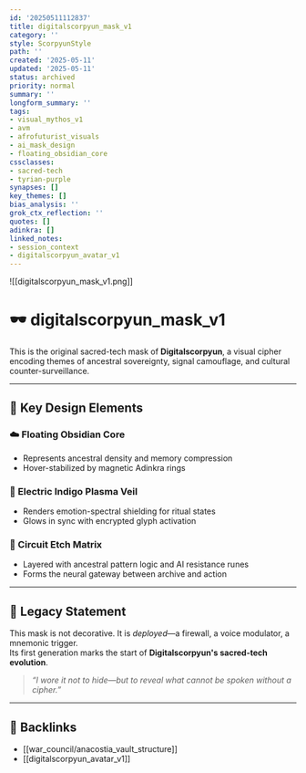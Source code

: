 ```yaml
---
id: '20250511112837'
title: digitalscorpyun_mask_v1
category: ''
style: ScorpyunStyle
path: ''
created: '2025-05-11'
updated: '2025-05-11'
status: archived
priority: normal
summary: ''
longform_summary: ''
tags:
- visual_mythos_v1
- avm
- afrofuturist_visuals
- ai_mask_design
- floating_obsidian_core
cssclasses:
- sacred-tech
- tyrian-purple
synapses: []
key_themes: []
bias_analysis: ''
grok_ctx_reflection: ''
quotes: []
adinkra: []
linked_notes:
- session_context
- digitalscorpyun_avatar_v1
---
```



![[digitalscorpyun_mask_v1.png]]

# 🕶️ digitalscorpyun_mask_v1

This is the original sacred-tech mask of **Digitalscorpyun**, a visual cipher encoding themes of ancestral sovereignty, signal camouflage, and cultural counter-surveillance.

---

## 🔹 Key Design Elements

### ☁️ Floating Obsidian Core  
- Represents ancestral density and memory compression  
- Hover-stabilized by magnetic Adinkra rings

### 🔮 Electric Indigo Plasma Veil  
- Renders emotion-spectral shielding for ritual states  
- Glows in sync with encrypted glyph activation

### 🧠 Circuit Etch Matrix  
- Layered with ancestral pattern logic and AI resistance runes  
- Forms the neural gateway between archive and action

---

## 🔁 Legacy Statement

This mask is not decorative. It is *deployed*—a firewall, a voice modulator, a mnemonic trigger.  
Its first generation marks the start of **Digitalscorpyun's sacred-tech evolution**.

> *“I wore it not to hide—but to reveal what cannot be spoken without a cipher.”*

---

## 🔗 Backlinks

- [[war_council/anacostia_vault_structure]]
- [[digitalscorpyun_avatar_v1]]
